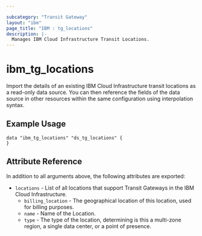 ```yaml
---

subcategory: "Transit Gateway"
layout: "ibm"
page_title: "IBM : tg_locations"
description: |-
  Manages IBM Cloud Infrastructure Transit Locations.
---
```


# ibm\_tg_locations

Import the details of an existing IBM Cloud Infrastructure transit locations as a read-only data source. You can then reference the fields of the data source in other resources within the same configuration using interpolation syntax.


## Example Usage

```hcl
data "ibm_tg_locations" "ds_tg_locations" {
}
```

## Attribute Reference

In addition to all arguments above, the following attributes are exported:

* `locations` - List of all locations that support Transit Gateways in the IBM Cloud Infrastructure.
  * `billing_location` - The geographical location of this location, used for billing purposes.
  * `name` - Name of the Location.
  * `type` - The type of the location, determining is this a multi-zone region, a single data center, or a point of presence.
